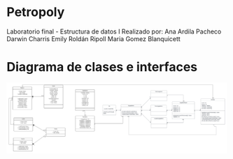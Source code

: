 # Petropoly 
Laboratorio final - Estructura de datos I
Realizado por: 
  Ana Ardila Pacheco
  Darwin Charris
  Emily Roldán Ripoll
  Maria Gomez Blanquicett

# Diagrama de clases e interfaces
<img src="Diagrama de clases e interfaz.png" alt="Diagrama"/>

